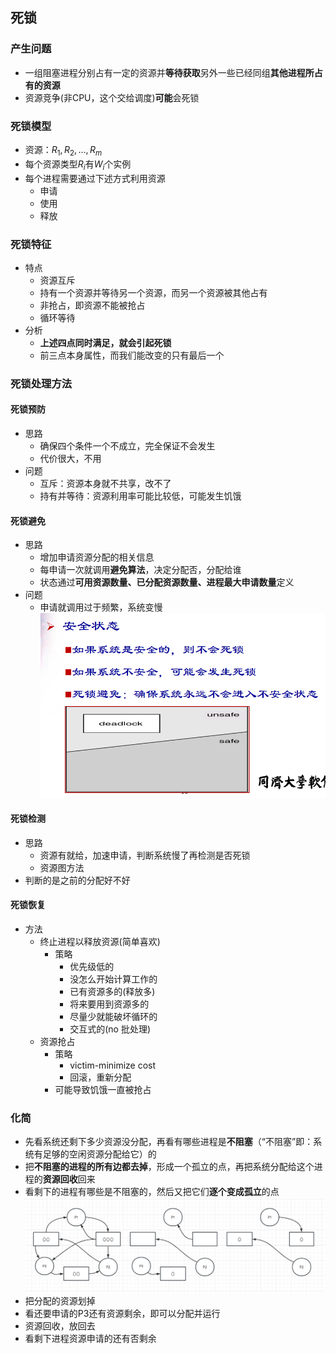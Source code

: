## 死锁
### 产生问题
- 一组阻塞进程分别占有一定的资源并**等待获取**另外一些已经同组**其他进程所占有的资源**
- 资源竞争(非CPU，这个交给调度)**可能**会死锁
### 死锁模型
- 资源：$R_1, R_2,...,R_m$
- 每个资源类型$R_i$有$W_i$个实例
- 每个进程需要通过下述方式利用资源
  - 申请
  - 使用
  - 释放
### 死锁特征
- 特点
  - 资源互斥
  - 持有一个资源并等待另一个资源，而另一个资源被其他占有
  - 非抢占，即资源不能被抢占
  - 循环等待
- 分析
  - **上述四点同时满足，就会引起死锁**
  - 前三点本身属性，而我们能改变的只有最后一个
### 死锁处理方法
#### 死锁预防
- 思路
  - 确保四个条件一个不成立，完全保证不会发生
  - 代价很大，不用
- 问题
  - 互斥：资源本身就不共享，改不了
  - 持有并等待：资源利用率可能比较低，可能发生饥饿
#### 死锁避免
- 思路
  - 增加申请资源分配的相关信息
  - 每申请一次就调用**避免算法**，决定分配否，分配给谁
  - 状态通过**可用资源数量、已分配资源数量、进程最大申请数量**定义
- 问题
  - 申请就调用过于频繁，系统变慢
![](./ref/ch8_1.png)
#### 死锁检测
- 思路
  - 资源有就给，加速申请，判断系统慢了再检测是否死锁
  - 资源图方法
- 判断的是之前的分配好不好
#### 死锁恢复
- 方法
  - 终止进程以释放资源(简单喜欢)
    - 策略
      - 优先级低的
      - 没怎么开始计算工作的
      - 已有资源多的(释放多)
      - 将来要用到资源多的
      - 尽量少就能破坏循环的
      - 交互式的(no 批处理)
  - 资源抢占
    - 策略
      - victim-minimize cost
      - 回滚，重新分配
    - 可能导致饥饿一直被抢占
### 化简
- 先看系统还剩下多少资源没分配，再看有哪些进程是**不阻塞**（“不阻塞”即：系统有足够的空闲资源分配给它）的
- 把**不阻塞的进程的所有边都去掉**，形成一个孤立的点，再把系统分配给这个进程的**资源回收**回来
- 看剩下的进程有哪些是不阻塞的，然后又把它们**逐个变成孤立**的点
![](./ref/ch8_2.png)
- 把分配的资源划掉
- 看还要申请的P3还有资源剩余，即可以分配并运行
- 资源回收，放回去
- 看剩下进程资源申请的还有否剩余